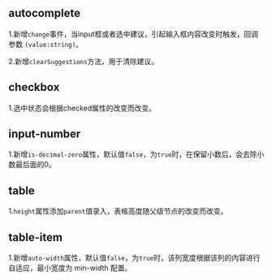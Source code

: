 ## autocomplete
1.新增`change`事件，当input框或者选中建议，引起输入框内容改变时触发，回调参数 `(value:string)`。

2.新增`clearSuggestions`方法，用于清除建议。

## checkbox
1.选中状态会根据checked属性的改变而改变。

## input-number
1.新增`is-decimal-zero`属性，默认值`false`，为`true`时，在保留小数后，会去除小数最后面的0。

## table
1.`height`属性添加`parent`值录入，表格高度随父级节点的改变而改变。

## table-item
1.新增`auto-width`属性，默认值`false`，为`true`时，该列宽度根据该列的内容进行自适应，最小宽度为 min-width 配置。
